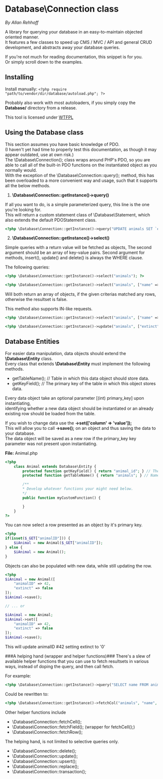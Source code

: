 # Database\Connection class #
_By Allan Rehhoff_

A library for querying your database in an easy-to-maintain objected oriented manner.  
It features a few classes to speed up CMS / MVC / API and general CRUD development, and abstracts away your database queries.  

If you're not much for reading documentation, this snippet is for you.  
Or simply scroll down to the examples.  
 
## Installing ##

Install manually: ```<?php require "path/to/vendor/dir/database/autoload.php"; ?>```

Probably also work with most autoloaders, if you simply copy the **Database/** directory from a release.  

This tool is licensed under [ WTFPL ](http://www.wtfpl.net/)

## Using the Database class ##
This section assumes you have basic knowledge of PDO.  
(I haven't yet had time to properly test this documentation, as though it may appear outdated, use at own risk.)  
The \Database\Connection(); class wraps around PHP's PDO, so you are able to call all of the built-in PDO functions on the instantiated object as you normally would.  
With the exception of the \Database\Connection::query(); method, this has been overloaded to a more convenient way and usage, such that it supports all the below methods.  

1. **\Database\Connection::getInstance()->query()**  

If all you want to do, is a simple parameterized query, this line is the one you're looking for.  
This will return a custom statement class of \Database\Statement, which also extends the default PDOStatement class.  

```php
<?php \Database\Connection::getInstance()->query("UPDATE animals SET `extinct` = :value WHERE name = :name", ["value" => true, "name" => "Asian Rhino"]); ?>
```   

2. **\Database\Connection::getInstance()->select()**  

Simple queries with a return value will be fetched as objects, The second argument should be an array of key-value pairs.
Second argument for methods, insert(), update() and delete() is always the WHERE clause.  

The following queries:  

```php
<?php \Database\Connection::getInstance()->select("animals"); ?>

<?php \Database\Connection::getInstance()->select("animals", ["name" => "Asian Rhino"]]); ?>
```

Will both return an array of objects, if the given criterias matched any rows, otherwise the resultset is false.

This method also supports IN-like requests.

```php
<?php \Database\Connection::getInstance()->select("animals", ["name" => ["Asian Rhino", "Platypus"]]); ?>
```
  
```php
<?php \Database\Connection::getInstance()->update("animals", ["extinct" => true], ["name" => "Asian Rhino"]); ?>
```

## Database Entities ##
For easier data manipulation, data objects should extend the **\Database\Entity** class.  
Every class that extends **\Database\Entity** must implement the following methods.  

- getTableName(); // Table in which this data object should store data.  
- getKeyField(); // The primary key of the table in which this object stores data.  

Every data object take an optional parameter [(int) primary_key] upon instantiating,  
identifying whether a new data object should be instantiated or an already existing row should be loaded from the table.  

If you wish to change data use the **->set(['column' => 'value']);**  
This will allow you to call **->save();** on an object and thus saving the data to your database.  
The data object will be saved as a new row if the primary_key key parameter was not present upon instantiating. 

**File:** Animal.php  
```php
<?php
	class Animal extends Database\Entity {
		protected function getKeyField() { return "animal_id"; } // The column with your primary key index
		protected function getTableName() { return "animals"; } // Name of the table to work with

		/**
		* Develop whatever functions your might need below.
		*/
		public function myCustomFunction() {

		}
	}
?> 
```

You can now select a row presented as an object by it's primary key.
```php
<?php
if(isset($_GET["animalID"])) {
	$iAnimal = new Animal($_GET["animalID"]);
} else {
	$iAnimal = new Animal();
}
```

Objects can also be populated with new data, while still updating the row.  

```php
<?php
$iAnimal = new Animal([
	"animalID" => 42,
	"extinct" => false
]);
$iAnimal->save();

// ... or

$iAnimal = new Animal;
$iAnimal->set([
	"animalID" => 42,
	"extinct" => false
]);
$iAnimal->save();
```

This will update animalID #42 setting extinct to '0'

###A helping hand (wrapper and helper functions)###
There's a slew of available helper functions that you can use to fetch resultsets in various ways, instead of doping the query, and then call fetch.

For example:  
```php
<?php \Database\Connection::getInstance()->query("SELECT name FROM animals WHERE extinct = :extinct", ["extinct" => true)->fetchCol(); ?>
```

Could be rewritten to:
```php
<?php \Database\Connection::getInstance()->fetchCol("animals", "name", ["extinct" => true]); ?>
```

Other helper functions include
- \Database\Connection::fetchCell();  
- \Database\Connection::fetchField(); (wrapper for fetchCell();)  
- \Database\Connection::fetchRow();  

The helping hand, is not limited to selective queries only.
- \Database\Connection::delete();  
- \Database\Connection::update();  
- \Database\Connection::upsert();  
- \Database\Connection::replace();  
- \Database\Connection::transaction();  